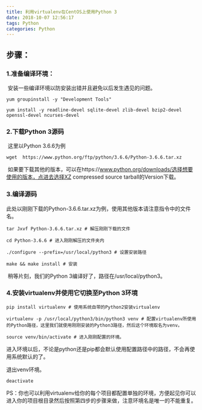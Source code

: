 ```yaml
---
title: 利用virtualenv在CentOS上使用Python 3
date: 2018-10-07 12:56:17
tags: Python
categories: Python
---
```


## 步骤：

### 1.准备编译环境：

​	安装一些编译环境以防安装出错并且避免以后发生遇见的问题。

```shell
yum groupinstall -y "Development Tools"

yum install -y readline-devel sqlite-devel zlib-devel bzip2-devel openssl-devel ncurses-devel
```

### 2.下载Python 3源码

​	这里以Python 3.6.6为例

```shell
wget  https://www.python.org/ftp/python/3.6.6/Python-3.6.6.tar.xz
```

​	如果要下载其他的版本，可以在https://www.python.org/downloads/选择想要使用的版本，点进去选择XZ compressed source tarball的Version下载。

### 3.编译源码

​	此处以刚刚下载的Python-3.6.6.tar.xz为例，使用其他版本请注意指令中的文件名。

```shell
tar Jxvf Python-3.6.6.tar.xz # 解压刚刚下载的文件

cd Python-3.6.6 # 进入刚刚解压的文件夹内

./configure --prefix=/usr/local/python3 # 设置安装路径

make && make install # 安装
```

​	稍等片刻，我们的Python 3编译好了，路径在/usr/local/python3。

### 4.安装virtualenv并使用它切换至Python 3环境

```shell
pip install virtualenv # 使用系统自带的Python2安装virtualenv

virtualenv -p /usr/local/python3/bin/python3 venv # 配置virtualenv所使用的Python路径，这里我们就使用刚刚安装的Python3路径，然后这个环境取名为venv。

source venv/bin/activate # 进入刚刚配置的环境。
```

进入环境以后，不论是python还是pip都会默认使用配置路径中的路径，不会再使用系统默认的了。

退出venv环境。

```shell
deactivate
```

PS：你也可以利用virtualenv给你的每个项目都配置单独的环境，方便起见你可以进入你的项目根目录然后按照第四步的步骤来做，注意环境名是唯一的不能重复。

